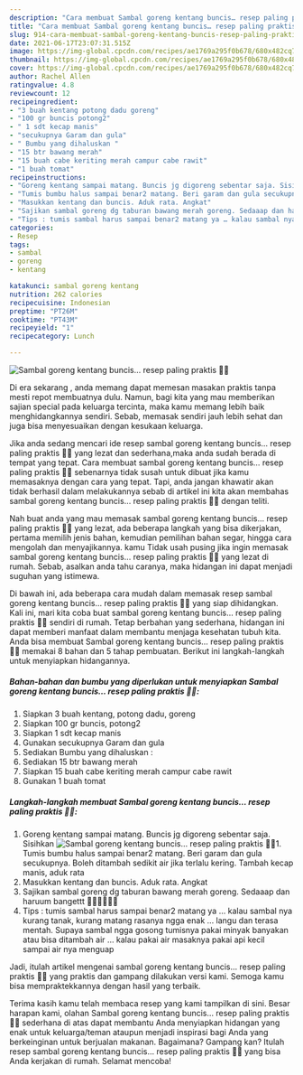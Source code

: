 ```yaml
---
description: "Cara membuat Sambal goreng kentang buncis… resep paling praktis 👍🏻 Sederhana dan Mudah Dibuat"
title: "Cara membuat Sambal goreng kentang buncis… resep paling praktis 👍🏻 Sederhana dan Mudah Dibuat"
slug: 914-cara-membuat-sambal-goreng-kentang-buncis-resep-paling-praktis-sederhana-dan-mudah-dibuat
date: 2021-06-17T23:07:31.515Z
image: https://img-global.cpcdn.com/recipes/ae1769a295f0b678/680x482cq70/sambal-goreng-kentang-buncis…-resep-paling-praktis-👍🏻-foto-resep-utama.jpg
thumbnail: https://img-global.cpcdn.com/recipes/ae1769a295f0b678/680x482cq70/sambal-goreng-kentang-buncis…-resep-paling-praktis-👍🏻-foto-resep-utama.jpg
cover: https://img-global.cpcdn.com/recipes/ae1769a295f0b678/680x482cq70/sambal-goreng-kentang-buncis…-resep-paling-praktis-👍🏻-foto-resep-utama.jpg
author: Rachel Allen
ratingvalue: 4.8
reviewcount: 12
recipeingredient:
- "3 buah kentang potong dadu goreng"
- "100 gr buncis potong2"
- " 1 sdt kecap manis"
- "secukupnya Garam dan gula"
- " Bumbu yang dihaluskan "
- "15 btr bawang merah"
- "15 buah cabe keriting merah campur cabe rawit"
- "1 buah tomat"
recipeinstructions:
- "Goreng kentang sampai matang. Buncis jg digoreng sebentar saja. Sisihkan"
- "Tumis bumbu halus sampai benar2 matang. Beri garam dan gula secukupnya. Boleh ditambah sedikit air jika terlalu kering. Tambah kecap manis, aduk rata"
- "Masukkan kentang dan buncis. Aduk rata. Angkat"
- "Sajikan sambal goreng dg taburan bawang merah goreng. Sedaaap dan haruum bangettt 👍🏻👍🏻👍🏻"
- "Tips : tumis sambal harus sampai benar2 matang ya … kalau sambal nya kurang tanak, kurang matang rasanya ngga enak … langu dan terasa mentah. Supaya sambal ngga gosong tumisnya pakai minyak banyakan atau bisa ditambah air … kalau pakai air masaknya pakai api kecil sampai air nya menguap"
categories:
- Resep
tags:
- sambal
- goreng
- kentang

katakunci: sambal goreng kentang 
nutrition: 262 calories
recipecuisine: Indonesian
preptime: "PT26M"
cooktime: "PT43M"
recipeyield: "1"
recipecategory: Lunch

---
```



![Sambal goreng kentang buncis… resep paling praktis 👍🏻](https://img-global.cpcdn.com/recipes/ae1769a295f0b678/680x482cq70/sambal-goreng-kentang-buncis…-resep-paling-praktis-👍🏻-foto-resep-utama.jpg)

Di era  sekarang , anda memang dapat memesan masakan praktis tanpa mesti repot membuatnya dulu. Namun, bagi kita yang mau memberikan sajian special pada keluarga tercinta, maka kamu memang lebih baik menghidangkannya sendiri. Sebab, memasak sendiri jauh lebih sehat dan juga bisa menyesuaikan dengan kesukaan keluarga.

Jika anda sedang mencari ide resep sambal goreng kentang buncis… resep paling praktis 👍🏻 yang lezat dan sederhana,maka anda sudah berada di tempat yang tepat. Cara membuat sambal goreng kentang buncis… resep paling praktis 👍🏻  sebenarnya tidak susah untuk dibuat jika kamu memasaknya dengan cara yang tepat. Tapi, anda jangan khawatir akan tidak berhasil dalam melakukannya 
sebab di artikel ini kita akan membahas sambal goreng kentang buncis… resep paling praktis 👍🏻 dengan teliti.  



Nah buat anda yang mau memasak sambal goreng kentang buncis… resep paling praktis 👍🏻 yang lezat, ada beberapa langkah yang bisa dikerjakan, pertama memilih jenis bahan, kemudian pemilihan bahan segar, hingga cara mengolah dan menyajikannya. kamu Tidak usah pusing jika ingin memasak sambal goreng kentang buncis… resep paling praktis 👍🏻 yang lezat di rumah. Sebab, asalkan anda  tahu caranya, maka hidangan ini dapat menjadi suguhan yang istimewa.

Di bawah ini, ada beberapa cara mudah dalam memasak resep sambal goreng kentang buncis… resep paling praktis 👍🏻 yang siap dihidangkan. Kali ini, mari kita coba buat sambal goreng kentang buncis… resep paling praktis 👍🏻 sendiri di rumah. Tetap berbahan yang sederhana, hidangan ini dapat memberi manfaat dalam membantu menjaga kesehatan tubuh kita. Anda bisa membuat Sambal goreng kentang buncis… resep paling praktis 👍🏻 memakai 8 bahan dan 5 tahap pembuatan. Berikut ini langkah-langkah untuk menyiapkan hidangannya.

<!--inarticleads1-->

##### Bahan-bahan dan bumbu yang diperlukan untuk menyiapkan Sambal goreng kentang buncis… resep paling praktis 👍🏻:

1. Siapkan 3 buah kentang, potong dadu, goreng
1. Siapkan 100 gr buncis, potong2
1. Siapkan  1 sdt kecap manis
1. Gunakan secukupnya Garam dan gula
1. Sediakan  Bumbu yang dihaluskan :
1. Sediakan 15 btr bawang merah
1. Siapkan 15 buah cabe keriting merah campur cabe rawit
1. Gunakan 1 buah tomat




<!--inarticleads2-->

##### Langkah-langkah membuat Sambal goreng kentang buncis… resep paling praktis 👍🏻:

1. Goreng kentang sampai matang. Buncis jg digoreng sebentar saja. Sisihkan
<img src="https://img-global.cpcdn.com/steps/592684f0a47c291b/160x128cq70/sambal-goreng-kentang-buncis…-resep-paling-praktis-👍🏻-langkah-memasak-1-foto.jpg" alt="Sambal goreng kentang buncis… resep paling praktis 👍🏻">1. Tumis bumbu halus sampai benar2 matang. Beri garam dan gula secukupnya. Boleh ditambah sedikit air jika terlalu kering. Tambah kecap manis, aduk rata
1. Masukkan kentang dan buncis. Aduk rata. Angkat
1. Sajikan sambal goreng dg taburan bawang merah goreng. Sedaaap dan haruum bangettt 👍🏻👍🏻👍🏻
1. Tips : tumis sambal harus sampai benar2 matang ya … kalau sambal nya kurang tanak, kurang matang rasanya ngga enak … langu dan terasa mentah. Supaya sambal ngga gosong tumisnya pakai minyak banyakan atau bisa ditambah air … kalau pakai air masaknya pakai api kecil sampai air nya menguap




Jadi, itulah artikel mengenai  sambal goreng kentang buncis… resep paling praktis 👍🏻  yang praktis dan gampang dilakukan versi kami. Semoga kamu bisa mempraktekkannya dengan hasil yang terbaik. 

Terima kasih kamu telah membaca resep yang kami tampilkan di sini. Besar harapan kami, olahan  Sambal goreng kentang buncis… resep paling praktis 👍🏻 sederhana di atas dapat membantu Anda menyiapkan hidangan yang enak untuk keluarga/teman ataupun menjadi inspirasi bagi Anda yang berkeinginan untuk berjualan makanan. Bagaimana? Gampang kan? Itulah resep sambal goreng kentang buncis… resep paling praktis 👍🏻 yang bisa Anda kerjakan di rumah. Selamat mencoba!

